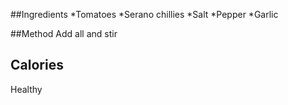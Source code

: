 ##Ingredients
*Tomatoes
*Serano chillies
*Salt
*Pepper
*Garlic

##Method
Add all and stir

## Calories
Healthy
